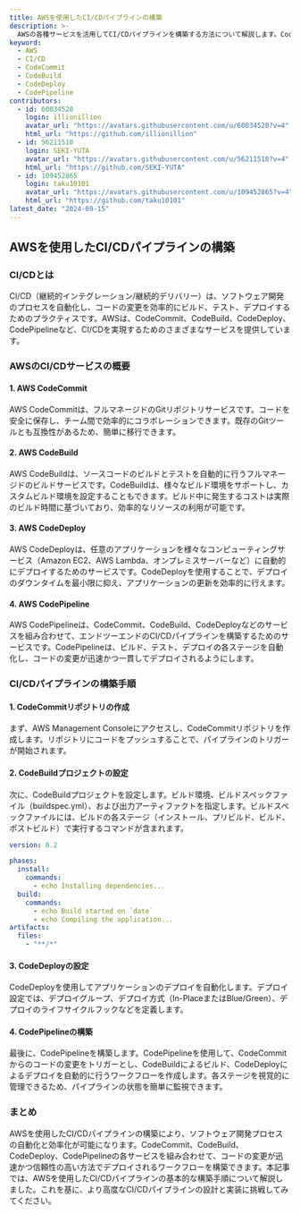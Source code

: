 ```yaml
---
title: AWSを使用したCI/CDパイプラインの構築
description: >-
  AWSの各種サービスを活用してCI/CDパイプラインを構築する方法について解説します。CodeCommit、CodeBuild、CodeDeploy、CodePipelineを組み合わせて、自動化されたビルド、テスト、デプロイのワークフローを作成します。
keyword:
  - AWS
  - CI/CD
  - CodeCommit
  - CodeBuild
  - CodeDeploy
  - CodePipeline
contributors:
  - id: 60034520
    login: illionillion
    avatar_url: "https://avatars.githubusercontent.com/u/60034520?v=4"
    html_url: "https://github.com/illionillion"
  - id: 56211510
    login: SEKI-YUTA
    avatar_url: "https://avatars.githubusercontent.com/u/56211510?v=4"
    html_url: "https://github.com/SEKI-YUTA"
  - id: 109452865
    login: taku10101
    avatar_url: "https://avatars.githubusercontent.com/u/109452865?v=4"
    html_url: "https://github.com/taku10101"
latest_date: "2024-09-15"
---
```


## AWSを使用したCI/CDパイプラインの構築

### CI/CDとは

CI/CD（継続的インテグレーション/継続的デリバリー）は、ソフトウェア開発のプロセスを自動化し、コードの変更を効率的にビルド、テスト、デプロイするためのプラクティスです。AWSは、CodeCommit、CodeBuild、CodeDeploy、CodePipelineなど、CI/CDを実現するためのさまざまなサービスを提供しています。

### AWSのCI/CDサービスの概要

#### 1. AWS CodeCommit

AWS CodeCommitは、フルマネージドのGitリポジトリサービスです。コードを安全に保存し、チーム間で効率的にコラボレーションできます。既存のGitツールとも互換性があるため、簡単に移行できます。

#### 2. AWS CodeBuild

AWS CodeBuildは、ソースコードのビルドとテストを自動的に行うフルマネージドのビルドサービスです。CodeBuildは、様々なビルド環境をサポートし、カスタムビルド環境を設定することもできます。ビルド中に発生するコストは実際のビルド時間に基づいており、効率的なリソースの利用が可能です。

#### 3. AWS CodeDeploy

AWS CodeDeployは、任意のアプリケーションを様々なコンピューティングサービス（Amazon EC2、AWS Lambda、オンプレミスサーバーなど）に自動的にデプロイするためのサービスです。CodeDeployを使用することで、デプロイのダウンタイムを最小限に抑え、アプリケーションの更新を効率的に行えます。

#### 4. AWS CodePipeline

AWS CodePipelineは、CodeCommit、CodeBuild、CodeDeployなどのサービスを組み合わせて、エンドツーエンドのCI/CDパイプラインを構築するためのサービスです。CodePipelineは、ビルド、テスト、デプロイの各ステージを自動化し、コードの変更が迅速かつ一貫してデプロイされるようにします。

### CI/CDパイプラインの構築手順

#### 1. CodeCommitリポジトリの作成

まず、AWS Management Consoleにアクセスし、CodeCommitリポジトリを作成します。リポジトリにコードをプッシュすることで、パイプラインのトリガーが開始されます。

#### 2. CodeBuildプロジェクトの設定

次に、CodeBuildプロジェクトを設定します。ビルド環境、ビルドスペックファイル（buildspec.yml）、および出力アーティファクトを指定します。ビルドスペックファイルには、ビルドの各ステージ（インストール、プリビルド、ビルド、ポストビルド）で実行するコマンドが含まれます。

```yaml
version: 0.2

phases:
  install:
    commands:
      - echo Installing dependencies...
  build:
    commands:
      - echo Build started on `date`
      - echo Compiling the application...
artifacts:
  files:
    - "**/*"
```

#### 3. CodeDeployの設定

CodeDeployを使用してアプリケーションのデプロイを自動化します。デプロイ設定では、デプロイグループ、デプロイ方式（In-PlaceまたはBlue/Green）、デプロイのライフサイクルフックなどを定義します。

#### 4. CodePipelineの構築

最後に、CodePipelineを構築します。CodePipelineを使用して、CodeCommitからのコードの変更をトリガーとし、CodeBuildによるビルド、CodeDeployによるデプロイを自動的に行うワークフローを作成します。各ステージを視覚的に管理できるため、パイプラインの状態を簡単に監視できます。

### まとめ

AWSを使用したCI/CDパイプラインの構築により、ソフトウェア開発プロセスの自動化と効率化が可能になります。CodeCommit、CodeBuild、CodeDeploy、CodePipelineの各サービスを組み合わせて、コードの変更が迅速かつ信頼性の高い方法でデプロイされるワークフローを構築できます。本記事では、AWSを使用したCI/CDパイプラインの基本的な構築手順について解説しました。これを基に、より高度なCI/CDパイプラインの設計と実装に挑戦してみてください。
